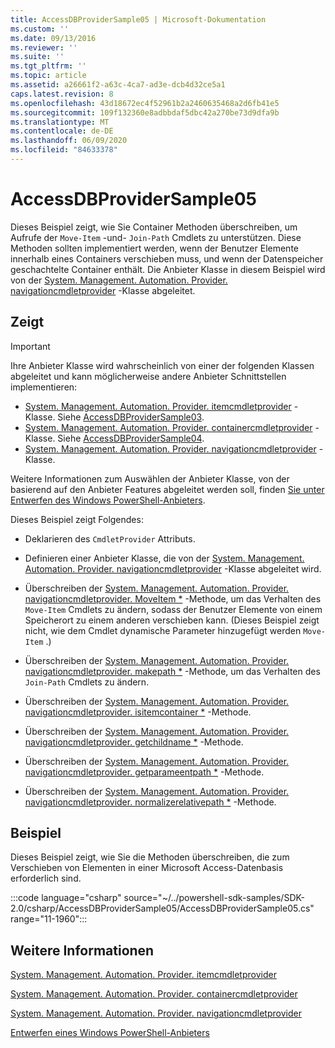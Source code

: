 ```yaml
---
title: AccessDBProviderSample05 | Microsoft-Dokumentation
ms.custom: ''
ms.date: 09/13/2016
ms.reviewer: ''
ms.suite: ''
ms.tgt_pltfrm: ''
ms.topic: article
ms.assetid: a26661f2-a63c-4ca7-ad3e-dcb4d32ce5a1
caps.latest.revision: 8
ms.openlocfilehash: 43d18672ec4f52961b2a2460635468a2d6fb41e5
ms.sourcegitcommit: 109f132360e8adbbdaf5dbc42a270be73d9dfa9b
ms.translationtype: MT
ms.contentlocale: de-DE
ms.lasthandoff: 06/09/2020
ms.locfileid: "84633378"
---
```

# <a name="accessdbprovidersample05"></a>AccessDBProviderSample05

Dieses Beispiel zeigt, wie Sie Container Methoden überschreiben, um Aufrufe der `Move-Item` -und- `Join-Path` Cmdlets zu unterstützen. Diese Methoden sollten implementiert werden, wenn der Benutzer Elemente innerhalb eines Containers verschieben muss, und wenn der Datenspeicher geschachtelte Container enthält. Die Anbieter Klasse in diesem Beispiel wird von der [System. Management. Automation. Provider. navigationcmdletprovider](/dotnet/api/System.Management.Automation.Provider.NavigationCmdletProvider) -Klasse abgeleitet.

## <a name="demonstrates"></a>Zeigt

> [!IMPORTANT]
> Ihre Anbieter Klasse wird wahrscheinlich von einer der folgenden Klassen abgeleitet und kann möglicherweise andere Anbieter Schnittstellen implementieren:
>
> - [System. Management. Automation. Provider. itemcmdletprovider](/dotnet/api/System.Management.Automation.Provider.ItemCmdletProvider) -Klasse. Siehe [AccessDBProviderSample03](./accessdbprovidersample03.md).
> - [System. Management. Automation. Provider. containercmdletprovider](/dotnet/api/System.Management.Automation.Provider.ContainerCmdletProvider) -Klasse. Siehe [AccessDBProviderSample04](./accessdbprovidersample04.md).
> - [System. Management. Automation. Provider. navigationcmdletprovider](/dotnet/api/System.Management.Automation.Provider.NavigationCmdletProvider) -Klasse.
>
> Weitere Informationen zum Auswählen der Anbieter Klasse, von der basierend auf den Anbieter Features abgeleitet werden soll, finden [Sie unter Entwerfen des Windows PowerShell-Anbieters](./provider-types.md).

Dieses Beispiel zeigt Folgendes:

- Deklarieren des `CmdletProvider` Attributs.

- Definieren einer Anbieter Klasse, die von der [System. Management. Automation. Provider. navigationcmdletprovider](/dotnet/api/System.Management.Automation.Provider.NavigationCmdletProvider) -Klasse abgeleitet wird.

- Überschreiben der [System. Management. Automation. Provider. navigationcmdletprovider. MoveItem *](/dotnet/api/System.Management.Automation.Provider.NavigationCmdletProvider.MoveItem) -Methode, um das Verhalten des `Move-Item` Cmdlets zu ändern, sodass der Benutzer Elemente von einem Speicherort zu einem anderen verschieben kann. (Dieses Beispiel zeigt nicht, wie dem Cmdlet dynamische Parameter hinzugefügt werden `Move-Item` .)

- Überschreiben der [System. Management. Automation. Provider. navigationcmdletprovider. makepath *](/dotnet/api/System.Management.Automation.Provider.NavigationCmdletProvider.MakePath) -Methode, um das Verhalten des `Join-Path` Cmdlets zu ändern.

- Überschreiben der [System. Management. Automation. Provider. navigationcmdletprovider. isitemcontainer *](/dotnet/api/System.Management.Automation.Provider.NavigationCmdletProvider.IsItemContainer) -Methode.

- Überschreiben der [System. Management. Automation. Provider. navigationcmdletprovider. getchildname *](/dotnet/api/System.Management.Automation.Provider.NavigationCmdletProvider.GetChildName) -Methode.

- Überschreiben der [System. Management. Automation. Provider. navigationcmdletprovider. getparameentpath *](/dotnet/api/System.Management.Automation.Provider.NavigationCmdletProvider.GetParentPath) -Methode.

- Überschreiben der [System. Management. Automation. Provider. navigationcmdletprovider. normalizerelativepath *](/dotnet/api/System.Management.Automation.Provider.NavigationCmdletProvider.NormalizeRelativePath) -Methode.

## <a name="example"></a>Beispiel

Dieses Beispiel zeigt, wie Sie die Methoden überschreiben, die zum Verschieben von Elementen in einer Microsoft Access-Datenbasis erforderlich sind.

:::code language="csharp" source="~/../powershell-sdk-samples/SDK-2.0/csharp/AccessDBProviderSample05/AccessDBProviderSample05.cs" range="11-1960":::

## <a name="see-also"></a>Weitere Informationen

[System. Management. Automation. Provider. itemcmdletprovider](/dotnet/api/System.Management.Automation.Provider.ItemCmdletProvider)

[System. Management. Automation. Provider. containercmdletprovider](/dotnet/api/System.Management.Automation.Provider.ContainerCmdletProvider)

[System. Management. Automation. Provider. navigationcmdletprovider](/dotnet/api/System.Management.Automation.Provider.NavigationCmdletProvider)

[Entwerfen eines Windows PowerShell-Anbieters](./provider-types.md)
